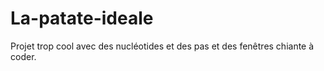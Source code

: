 # La-patate-ideale
Projet trop cool avec des nucléotides et des pas et des fenêtres chiante à coder.
